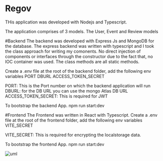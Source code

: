 # Regov
THis application was developed with Nodejs and Typescript.

The application comprises of 3 models. The User, Event and Review models

#Backend
The backend was developed with Express Js and MongoDB for the database. 
The express backend was written with typescript and I took the class approach for writing my comonents. No direct injection of components or interfaces through the
constructor due to the fact that, no IOC container was used.
The class methods are all static methods.

Create a .env file at the root of the backend folder, add the following env variables
PORT
DBURL
ACCESS_TOKEN_SECRET

PORT: This is the Port number on which the backend application will run
DBURL: for the DB URL you can use the mongo Atlas DB URL
ACCESS_TOKEN_SECRET: This is required for JWT 

To bootstrap the backend App. npm run start:dev

#Frontend
The Frontend was written in React with Typescript.
Create a .env file at the root of the frontend folder, add the following env variables
VITE_SECRET

VITE_SECRET: This is required for encrypting the localstorage data.

To bootstrap the frontend App. npm run start:dev

![uml](https://github.com/olasunkanmi-SE/Regov/assets/60177090/b244d736-b4fd-4203-b6e0-6d8c5f9617a6)
